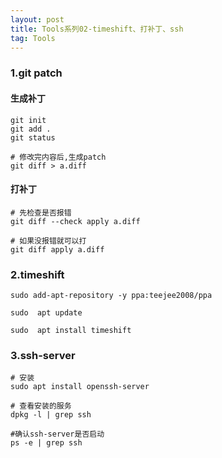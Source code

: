 ```yaml
---
layout: post
title: Tools系列02-timeshift、打补丁、ssh
tag: Tools
---
```




### 1.git patch

#### 生成补丁
    git init 
    git add .
    git status 

    # 修改完内容后,生成patch
    git diff > a.diff

#### 打补丁
    # 先检查是否报错
    git diff --check apply a.diff  

    # 如果没报错就可以打   
    git diff apply a.diff

### 2.timeshift

    sudo add-apt-repository -y ppa:teejee2008/ppa

    sudo  apt update

    sudo  apt install timeshift

### 3.ssh-server

    # 安装
    sudo apt install openssh-server

    # 查看安装的服务
    dpkg -l | grep ssh

    #确认ssh-server是否启动
    ps -e | grep ssh





